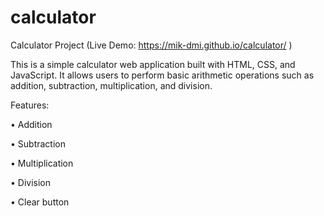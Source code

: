 # calculator
Calculator Project (Live Demo: https://mik-dmi.github.io/calculator/ )

This is a simple calculator web application built with HTML, CSS, and JavaScript. It allows users to perform basic arithmetic operations such as addition, subtraction, multiplication, and division.

Features:

• Addition

• Subtraction

• Multiplication

• Division

• Clear button
